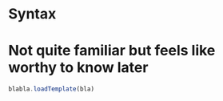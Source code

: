 # Syntax

# Not quite familiar but feels like worthy to know later
```javascript 
blabla.loadTemplate(bla)
```